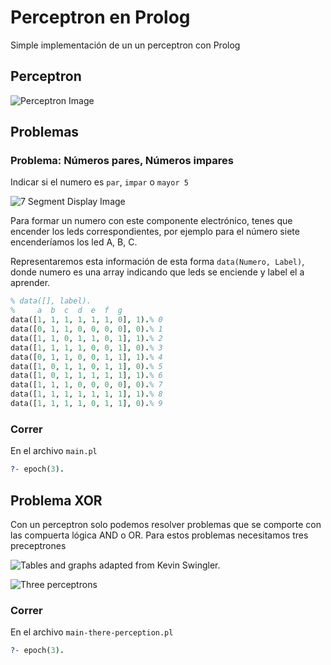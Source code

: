 # Perceptron en Prolog
Simple implementación de un un perceptron con  Prolog

## Perceptron

![Perceptron Image](https://raw.githubusercontent.com/MaraniMatias/Perceptron_on_Prolog/image/percepto.png)

## Problemas

### Problema: Números pares, Números impares

Indicar si el numero es `par`, `impar` o `mayor 5`

![7 Segment Display Image](https://raw.githubusercontent.com/MaraniMatias/Perceptron_on_Prolog/image/7_segment_display.png)

Para formar un numero con este componente electrónico, tenes que encender los leds correspondientes,
por ejemplo para el número siete encenderíamos los led A, B, C.

Representaremos esta información de esta forma `data(Numero, Label)`, donde numero es una array
indicando que leds se enciende y label el a aprender.

```prolog
% data([], label).
%     a  b  c  d  e  f  g
data([1, 1, 1, 1, 1, 1, 0], 1).% 0
data([0, 1, 1, 0, 0, 0, 0], 0).% 1
data([1, 1, 0, 1, 1, 0, 1], 1).% 2
data([1, 1, 1, 1, 0, 0, 1], 0).% 3
data([0, 1, 1, 0, 0, 1, 1], 1).% 4
data([1, 0, 1, 1, 0, 1, 1], 0).% 5
data([1, 0, 1, 1, 1, 1, 1], 1).% 6
data([1, 1, 1, 0, 0, 0, 0], 0).% 7
data([1, 1, 1, 1, 1, 1, 1], 1).% 8
data([1, 1, 1, 1, 0, 1, 1], 0).% 9
```

### Correr

En el archivo `main.pl`
```prolog
?- epoch(3).
```

## Problema XOR

Con un perceptron solo podemos resolver problemas que se comporte con las compuerta lógica AND o
OR.
Para estos problemas necesitamos tres preceptrones

![Tables and graphs adapted from Kevin Swingler.](https://raw.githubusercontent.com/MaraniMatias/Perceptron_on_Prolog/image/and_or_xor.png)

![Three perceptrons](https://raw.githubusercontent.com/MaraniMatias/Perceptron_on_Prolog/image/three_perceptrons.png)

### Correr

En el archivo `main-there-perception.pl`
```prolog
?- epoch(3).
```
